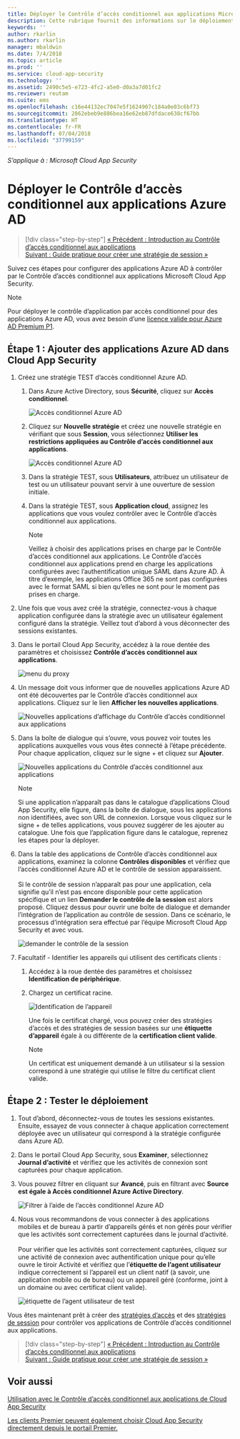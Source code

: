 ```yaml
---
title: Déployer le Contrôle d’accès conditionnel aux applications Microsoft Cloud App Security pour les applications Azure AD | Microsoft Docs
description: Cette rubrique fournit des informations sur le déploiement du proxy inversé du Contrôle d’accès conditionnel aux applications Microsoft Cloud App Security pour les applications Azure AD.
keywords: ''
author: rkarlin
ms.author: rkarlin
manager: mbaldwin
ms.date: 7/4/2018
ms.topic: article
ms.prod: ''
ms.service: cloud-app-security
ms.technology: ''
ms.assetid: 2490c5e5-e723-4fc2-a5e0-d0a3a7d01fc2
ms.reviewer: reutam
ms.suite: ems
ms.openlocfilehash: c16e44132ec7047e5f1624907c184a0e03c6bf73
ms.sourcegitcommit: 2862ebeb9e886bea16e62eb87dfdace638cf67bb
ms.translationtype: HT
ms.contentlocale: fr-FR
ms.lasthandoff: 07/04/2018
ms.locfileid: "37799159"
---
```

*S’applique à : Microsoft Cloud App Security*

# <a name="deploy-conditional-access-app-control-for-azure-ad-apps"></a>Déployer le Contrôle d’accès conditionnel aux applications Azure AD

>[!div class="step-by-step"]
[« Précédent : Introduction au Contrôle d’accès conditionnel aux applications](proxy-intro-aad.md)<br>
[Suivant : Guide pratique pour créer une stratégie de session »](session-policy-aad.md)


Suivez ces étapes pour configurer des applications Azure AD à contrôler par le Contrôle d’accès conditionnel aux applications Microsoft Cloud App Security.

> [!NOTE]
> Pour déployer le contrôle d’application par accès conditionnel pour des applications Azure AD, vous avez besoin d’une [licence valide pour Azure AD Premium P1](https://docs.microsoft.com/azure/active-directory/license-users-groups).

## <a name="step-1-add-azure-ad-apps-in-cloud-app-security"></a>Étape 1 : Ajouter des applications Azure AD dans Cloud App Security  

1. Créez une stratégie TEST d’accès conditionnel Azure AD.

   1. Dans Azure Active Directory, sous **Sécurité**, cliquez sur **Accès conditionnel**.

      ![Accès conditionnel Azure AD](./media/aad-conditional-access.png)

   2. Cliquez sur **Nouvelle stratégie** et créez une nouvelle stratégie en vérifiant que sous **Session**, vous sélectionnez **Utiliser les restrictions appliquées au Contrôle d’accès conditionnel aux applications**.

      ![Accès conditionnel Azure AD](./media/proxy-deploy-restrictions-aad.png)

   3. Dans la stratégie TEST, sous **Utilisateurs**, attribuez un utilisateur de test ou un utilisateur pouvant servir à une ouverture de session initiale.
    
   4. Dans la stratégie TEST, sous **Application cloud**, assignez les applications que vous voulez contrôler avec le Contrôle d’accès conditionnel aux applications. 

      > [!NOTE]
      >Veillez à choisir des applications prises en charge par le Contrôle d’accès conditionnel aux applications. Le Contrôle d’accès conditionnel aux applications prend en charge les applications configurées avec l’authentification unique SAML dans Azure AD. À titre d’exemple, les applications Office 365 ne sont pas configurées avec le format SAML si bien qu’elles ne sont pour le moment pas prises en charge.


2. Une fois que vous avez créé la stratégie, connectez-vous à chaque application configurée dans la stratégie avec un utilisateur également configuré dans la stratégie. Veillez tout d’abord à vous déconnecter des sessions existantes.

3. Dans le portail Cloud App Security, accédez à la roue dentée des paramètres et choisissez **Contrôle d’accès conditionnel aux applications**. 
    
     ![menu du proxy](./media/proxy-menu.png)

4. Un message doit vous informer que de nouvelles applications Azure AD ont été découvertes par le Contrôle d’accès conditionnel aux applications. Cliquez sur le lien **Afficher les nouvelles applications**.

   ![Nouvelles applications d’affichage du Contrôle d’accès conditionnel aux applications](./media/proxy-view-new-apps.png)

5. Dans la boîte de dialogue qui s’ouvre, vous pouvez voir toutes les applications auxquelles vous vous êtes connecté à l’étape précédente. Pour chaque application, cliquez sur le signe + et cliquez sur **Ajouter**.

   ![Nouvelles applications du Contrôle d’accès conditionnel aux applications](./media/proxy-new-app.png)

   > [!NOTE]
   > Si une application n’apparaît pas dans le catalogue d’applications Cloud App Security, elle figure, dans la boîte de dialogue, sous les applications non identifiées, avec son URL de connexion. Lorsque vous cliquez sur le signe + de telles applications, vous pouvez suggérer de les ajouter au catalogue. Une fois que l’application figure dans le catalogue, reprenez les étapes pour la déployer. 

6. Dans la table des applications de Contrôle d’accès conditionnel aux applications, examinez la colonne **Contrôles disponibles** et vérifiez que l’accès conditionnel Azure AD et le contrôle de session apparaissent. <br></br>Si le contrôle de session n’apparaît pas pour une application, cela signifie qu’il n’est pas encore disponible pour cette application spécifique et un lien **Demander le contrôle de la session** est alors proposé. Cliquez dessus pour ouvrir une boîte de dialogue et demander l’intégration de l’application au contrôle de session. Dans ce scénario, le processus d’intégration sera effectué par l’équipe Microsoft Cloud App Security et avec vous.
  
   ![demander le contrôle de la session](./media/proxy-view-new-apps.png)

7. Facultatif - Identifier les appareils qui utilisent des certificats clients :

   1. Accédez à la roue dentée des paramètres et choisissez **Identification de périphérique**.

   2. Chargez un certificat racine.

      ![Identification de l’appareil](./media/device-identification.png)
 
      Une fois le certificat chargé, vous pouvez créer des stratégies d’accès et des stratégies de session basées sur une **étiquette d’appareil** égale à ou différente de la **certification client valide**.
 
      > [!NOTE]
      >Un certificat est uniquement demandé à un utilisateur si la session correspond à une stratégie qui utilise le filtre du certificat client valide. 

## <a name="step-2-test-the-deployment"></a>Étape 2 : Tester le déploiement

1. Tout d’abord, déconnectez-vous de toutes les sessions existantes. Ensuite, essayez de vous connecter à chaque application correctement déployée avec un utilisateur qui correspond à la stratégie configurée dans Azure AD. 

2. Dans le portail Cloud App Security, sous **Examiner**, sélectionnez **Journal d’activité** et vérifiez que les activités de connexion sont capturées pour chaque application.

3. Vous pouvez filtrer en cliquant sur **Avancé**, puis en filtrant avec **Source est égale à Accès conditionnel Azure Active Directory**.

    ![Filtrer à l’aide de l’accès conditionnel Azure AD](./media/sso-logon.png)

4. Nous vous recommandons de vous connecter à des applications mobiles et de bureau à partir d’appareils gérés et non gérés pour vérifier que les activités sont correctement capturées dans le journal d’activité.<br></br>
   Pour vérifier que les activités sont correctement capturées, cliquez sur une activité de connexion avec authentification unique pour qu’elle ouvre le tiroir Activité et vérifiez que l’**étiquette de l’agent utilisateur** indique correctement si l’appareil est un client natif (à savoir, une application mobile ou de bureau) ou un appareil géré (conforme, joint à un domaine ou avec certificat client valide).
 
   ![étiquette de l’agent utilisateur de test](./media/domain-joined.png)


Vous êtes maintenant prêt à créer des [stratégies d’accès](access-policy-aad.md) et des [stratégies de session](session-policy-aad.md) pour contrôler vos applications de Contrôle d’accès conditionnel aux applications.


>[!div class="step-by-step"]
[« Précédent : Introduction au Contrôle d’accès conditionnel aux applications](proxy-intro-aad.md)<br>
[Suivant : Guide pratique pour créer une stratégie de session »](session-policy-aad.md)


## <a name="see-also"></a>Voir aussi  
[Utilisation avec le Contrôle d’accès conditionnel aux applications de Cloud App Security](proxy-intro-aad.md)   

[Les clients Premier peuvent également choisir Cloud App Security directement depuis le portail Premier.](https://premier.microsoft.com/)  
  